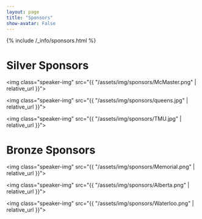 ```yaml
---
layout: page
title: "Sponsors"
show-avatar: False
---
```


{% include /_info/sponsors.html %}

# Silver Sponsors
<img class="speaker-img" src="{{ "/assets/img/sponsors/McMaster.png" | relative_url }}">

<img class="speaker-img" src="{{ "/assets/img/sponsors/queens.jpg" | relative_url }}">

<img class="speaker-img" src="{{ "/assets/img/sponsors/TMU.jpg" | relative_url }}">

# Bronze Sponsors
<img class="speaker-img" src="{{ "/assets/img/sponsors/Memorial.png" | relative_url }}">

<img class="speaker-img" src="{{ "/assets/img/sponsors/Alberta.png" | relative_url }}">

<img class="speaker-img" src="{{ "/assets/img/sponsors/Waterloo.png" | relative_url }}">

